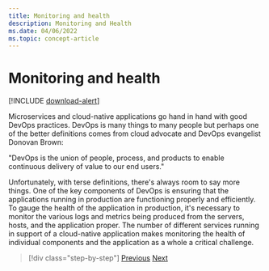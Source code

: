 ```yaml
---
title: Monitoring and health
description: Monitoring and Health
ms.date: 04/06/2022
ms.topic: concept-article
---
```


# Monitoring and health

[!INCLUDE [download-alert](includes/download-alert.md)]

Microservices and cloud-native applications go hand in hand with good DevOps practices. DevOps is many things to many people but perhaps one of the better definitions comes from cloud advocate and DevOps evangelist Donovan Brown:

"DevOps is the union of people, process, and products to enable continuous delivery of value to our end users."

Unfortunately, with terse definitions, there's always room to say more things. One of the key components of DevOps is ensuring that the applications running in production are functioning properly and efficiently. To gauge the health of the application in production, it's necessary to monitor the various logs and metrics being produced from the servers, hosts, and the application proper. The number of different services running in support of a cloud-native application makes monitoring the health of individual components and the application as a whole a critical challenge.

>[!div class="step-by-step"]
>[Previous](resilient-communications.md)
>[Next](observability-patterns.md)
